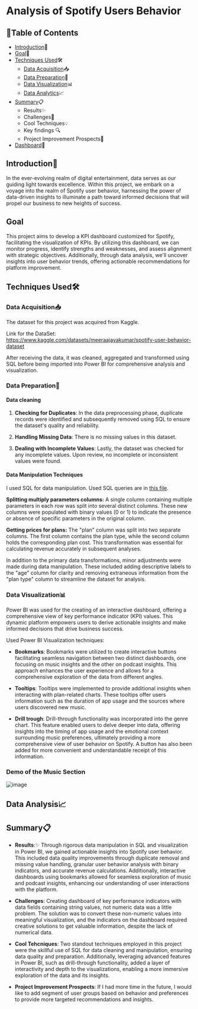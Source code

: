 # Analysis of Spotify Users Behavior

## 📖Table of Contents

- [Introduction](#introduction)🌟
- [Goal](#goal)🎯
- [Techniques Used](#techniques-used)🛠️
  - [Data Acquisition](#data-acquisition)📥
  - [Data Preparation](#data-preparation)🧹
  - [Data Visualization](#data-visualization)📊
  - [Data Analytics](#data-analytics)📈
- [Summary](#summary)📋
    * Results✨
    * Challenges🤔
    * Cool Techniques💡
    * Key findings 🔍
    * Project Improvement Prospects🚀
- [Dashboard](#dashboard)📆


## Introduction🌟


In the ever-evolving realm of digital entertainment, data serves as our guiding light towards excellence. Within this project, we embark on a voyage into the realm of Spotify user behavior, harnessing the power of data-driven insights to illuminate a path toward informed decisions that will propel our business to new heights of success.

## Goal


This project aims to develop a KPI dashboard customized for Spotify, facilitating the visualization of KPIs. By utilizing this dashboard, we can monitor progress, identify strengths and weaknesses, and assess alignment with strategic objectives. Additionally, through data analysis, we'll uncover insights into user behavior trends, offering actionable recommendations for platform improvement.

## <a name="techniques-used"></a>Techniques Used🛠️
### <a name="data-acquisition"></a>Data Acquisition📥


The dataset for this project was acquired from Kaggle.

Link for the DataSet: https://www.kaggle.com/datasets/meeraajayakumar/spotify-user-behavior-dataset

After receiving the data, it was cleaned, aggregated and transformed using SQL before being imported into Power BI for comprehensive analysis and visualization.

### <a name="data-preparation"></a>Data Preparation🧹
#### Data cleaning


1. **Checking for Duplicates**: In the data preprocessing phase, duplicate records were identified and subsequently removed using SQL to ensure the dataset's quality and reliability.

2. **Handling Missing Data**: There is no missing values in this dataset.

3. **Dealing with Incomplete Values**:  Lastly, the dataset was checked for any incomplete values. Upon review, no incomplete or inconsistent values were found.

#### Data Manipulation Techniques

I used SQL for data manipulation. Used SQL queries are in [this file](https://github.com/slaynee21/Data_Analytics_Projects/blob/main/Analysis%20of%20User%20Behavior%20in%20Power%20BI/Used%20SQL%20Queries.sql).

**Splitting multiply parameters columns:** A single column containing multiple parameters in each row was split into several distinct columns. These new columns were populated with binary values (0 or 1) to indicate the presence or absence of specific parameters in the original column.

**Getting prices for plans:** The "plan" column was split into two separate columns. The first column contains the plan type, while the second column holds the corresponding plan cost. This transformation was essential for calculating revenue accurately in subsequent analyses.

In addition to the primary data transformations, minor adjustments were made during data manipulation. These included adding descriptive labels to the "age" column for clarity and removing extraneous information from the "plan type" column to streamline the dataset for analysis.

### Data Visualization📊

Power BI was used for the creating of an interactive dashboard, offering a comprehensive view of key performance indicator (KPI) values. This dynamic platform empowers users to derive actionable insights and make informed decisions that drive business success.

Used Power BI Visualization techniques:

- **Bookmarks**: Bookmarks were utilized to create interactive buttons facilitating seamless navigation between two distinct dashboards, one focusing on music insights and the other on podcast insights. This approach enhances the user experience and allows for a comprehensive exploration of the data from different angles.

- **Tooltips**: Tooltips were implemented to provide additional insights when interacting with plan-related charts. These tooltips offer users information such as the duration of app usage and the sources where users discovered new music.

- **Drill trough**: Drill-through functionality was incorporated into the genre chart. This feature enabled users to delve deeper into data, offering insights into the timing of app usage and the emotional context surrounding music preferences, ultimately providing a more comprehensive view of user behavior on Spotify. A button has also been added for more convenient and understandable receipt of this information.

 ### Demo of the Music Section
 ![image](https://github.com/slaynee21/Data_Analytics_Projects/assets/103671619/d3cd147e-ddd8-4b33-8d64-0894b3c49ea7)

 ## Data Analysis📈

 ## <a name="summary"></a>Summary📋
 - **Results**:✨
Through rigorous data manipulation in SQL and visualization in Power BI, we gained actionable insights into Spotify user behavior. This included data quality improvements through duplicate removal and missing value handling, granular user behavior analysis with binary indicators, and accurate revenue calculations. Additionally, interactive dashboards using bookmarks allowed for seamless exploration of music and podcast insights, enhancing our understanding of user interactions with the platform.

- **Challenges**:
Creating dashboard of key performance indicators with data fields containing string values, not numeric data was a little problem. The solution was to convert these non-numeric values into meaningful visualization, and the indicators on the dashboard required creative solutions to get valuable information, despite the lack of numerical data.

- **Cool Tehcniques**:
Two standout techniques employed in this project were the skillful use of SQL for data cleaning and manipulation, ensuring data quality and preparation. Additionally, leveraging advanced features in Power BI, such as drill-through functionality, added a layer of interactivity and depth to the visualizations, enabling a more immersive exploration of the data and its insights.

- **Project Improvement Prospects**:
If I had more time in the future, I would like to add segment of user groups based on behavior and preferences to provide more targeted recommendations and insights.
